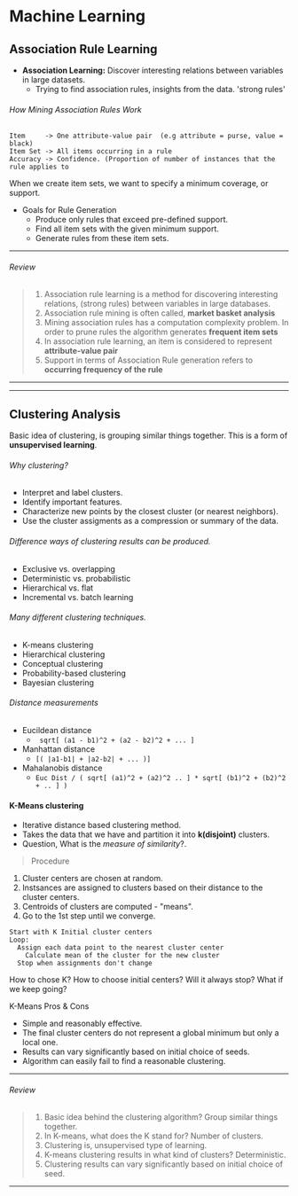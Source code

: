 # Machine Learning


## Association Rule Learning

- **Association Learning:** Discover interesting relations between variables in large datasets.
    - Trying to find association rules, insights from the data. 'strong rules'

###### How Mining Association Rules Work
``` 
Item     -> One attribute-value pair  (e.g attribute = purse, value = black)
Item Set -> All items occurring in a rule 
Accuracy -> Confidence. (Proportion of number of instances that the rule applies to 
```
    
When we create item sets, we want to specify a minimum coverage, or support. <br>

- Goals for Rule Generation
    - Produce only rules that exceed pre-defined support.
    - Find all item sets with the given minimum support. 
    - Generate rules from these item sets. 

-----

###### Review
> 1. Association rule learning is a method for discovering interesting relations, (strong rules) between variables in large databases.
> 2. Association rule mining is often called, **market basket analysis**
> 3. Mining association rules has a computation complexity problem. In order to prune rules the algorithm generates **frequent item sets**
> 4. In association rule learning, an item is considered to represent **attribute-value pair**
> 5. Support in terms of Association Rule generation refers to **occurring frequency of the rule**

-----


---

## Clustering Analysis

Basic idea of clustering, is grouping similar things together. This is a form of **unsupervised learning**.<br>

###### Why clustering?
- Interpret and label clusters.
- Identify important features.
- Characterize new points by the closest cluster (or nearest neighbors).
- Use the cluster assigments as a compression or summary of the data.

###### Difference ways of clustering results can be produced.
- Exclusive vs. overlapping
- Deterministic vs. probabilistic
- Hierarchical vs. flat
- Incremental vs. batch learning

###### Many different clustering techniques.
- K-means clustering
- Hierarchical clustering
- Conceptual clustering
- Probability-based clustering
- Bayesian clustering

###### Distance measurements
- Eucildean distance
    - ``` sqrt[ (a1 - b1)^2 + (a2 - b2)^2 + ... ]```
- Manhattan distance
    - ```[( |a1-b1| + |a2-b2| + ... )]```
- Mahalanobis distance
    - ```Euc Dist / ( sqrt[ (a1)^2 + (a2)^2 .. ] * sqrt[ (b1)^2 + (b2)^2 + .. ] )```

#### K-Means clustering

- Iterative distance based clustering method.
- Takes the data that we have and partition it into **k(disjoint)** clusters.
- Question, What is the _measure of similarity_?.

> Procedure 

1. Cluster centers are chosen at random.
2. Instsances are assigned to clusters based on their distance to the cluster centers.
3. Centroids of clusters are computed - "means".
4. Go to the 1st step until we converge.

```
Start with K Initial cluster centers
Loop:
  Assign each data point to the nearest cluster center
    Calculate mean of the cluster for the new cluster
  Stop when assignments don't change
```

How to chose K? How to choose initial centers? Will it always stop? What if we keep going?

K-Means Pros & Cons
- Simple and reasonably effective.
- The final cluster centers do not represent a global minimum but only a local one.
- Results can vary significantly based on initial choice of seeds.
- Algorithm can easily fail to find a reasonable clustering. 

-----
###### Review
> 1. Basic idea behind the clustering algorithm? Group similar things together.
> 2. In K-means, what does the K stand for? Number of clusters.
> 3. Clustering is, unsupervised type of learning.
> 4. K-means clustering results in what kind of clusters? Deterministic.
> 5. Clustering results can vary significantly based on initial choice of seed. 

-----

